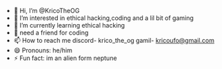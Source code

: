 - 👋 Hi, I’m @KricoTheOG
- 👀 I’m interested in ethical hacking,coding and a lil bit of gaming
- 🌱 I’m currently learning ethical hacking
- 💞️ need a friend for coding
- 📫 How to reach me discord- krico_the_og gamil- kricoufo@gmail.com
- 😄 Pronouns: he/him
- ⚡ Fun fact: im an alien form neptune

<!---
KricoTheOG/KricoTheOG is a ✨ special ✨ repository because its `README.md` (this file) appears on your GitHub profile.
You can click the Preview link to take a look at your changes.
--->
